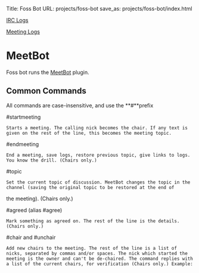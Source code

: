 Title: Foss Bot
URL: projects/foss-bot
save_as: projects/foss-bot/index.html

[IRC Logs](/foss_bot/logs)

[Meeting Logs](/foss_bot/meetings)

# MeetBot

Foss bot runs the [MeetBot](http://wiki.debian.org/MeetBot) plugin.

## Common Commands

All commands are case-insensitive, and use the **#**prefix

#startmeeting

    Starts a meeting. The calling nick becomes the chair. If any text is given on the rest of the line, this becomes the meeting topic.
#endmeeting

    End a meeting, save logs, restore previous topic, give links to logs. You know the drill. (Chairs only.)
#topic

    Set the current topic of discussion. MeetBot changes the topic in the channel (saving the original topic to be restored at the end of  
the meeting). (Chairs only.)

#agreed (alias #agree)

    Mark something as agreed on. The rest of the line is the details. (Chairs only.)
#chair and #unchair

    Add new chairs to the meeting. The rest of the line is a list of nicks, separated by commas and/or spaces. The nick which started the meeting is the owner and can't be de-chaired. The command replies with a list of the current chairs, for verification (Chairs only.) Example:

